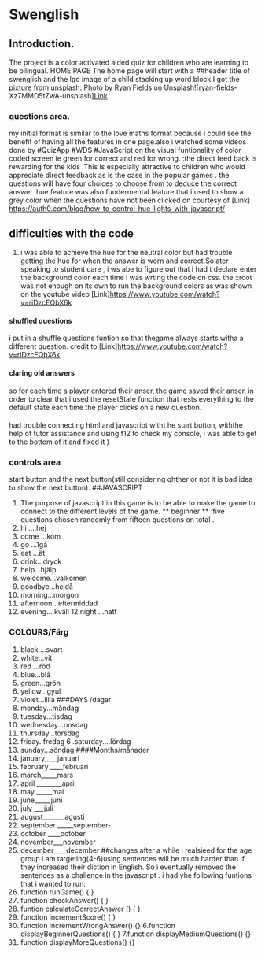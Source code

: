 # Swenglish
## Introduction.
The project  is  a color activated  aided quiz for children who are learning to be bilingual. 
HOME PAGE
The home page  will start with a 
##header 
title of swenglish
and the lgo image of a child stacking up word block,I got the pixture from unsplash:
Photo by Ryan Fields on Unsplash![ryan-fields-Xz7MMD5tZwA-unsplash][Link](https://user-images.githubusercontent.com/83753891/130231263-6183ac84-2b5b-4b4e-bbd7-c5223407a5fe.jpg)
### questions area.
 
 
my initial format is similar to the love maths format because i could see the benefit of having all the features in one page.also i watched some videos done by #QuizApp #WDS #JavaScript on the visual funtionality of color coded screen ie green for correct and red for wrong.
 :the direct feed back is rewarding for the kids .This is especially attractive to children who would appreciate direct feedback as is the case in the popular games .
 the questions will have four choices to choose from  to deduce the correct answer.
 hue feature was also fundermental feature that i used to show a grey color when the questions have not been clicked on courtesy of [Link] https://auth0.com/blog/how-to-control-hue-lights-with-javascript/
 ## difficulties with the code
 1. i was able to achieve the hue for the neutral color but had trouble getting the hue for when the answer is worn and correct.So ater speaking to student care , i ws abe to figure out that i had t declare enter the background color each time i was wrting the code on css. the ::root was not enough on its own to run the background colors as was shown on the youtube video [Link]https://www.youtube.com/watch?v=riDzcEQbX6k
 #### shuffled questions
 i put in a shuffle questions funtion so that thegame always starts witha a different question. credit to [Link]https://www.youtube.com/watch?v=riDzcEQbX6k
 #### claring old answers
 so for each time a player entered their anser, the game saved their anser, in order to clear that i used the resetState function that rests everything to the default state each time the player clicks on a new question.
 ####
 had trouble connecting html and javascript witht he start button, withthe help of tutor assistance and using f12 to check my console, i was able to get to the bottom of it and fixed it )
### controls area
start button and the next button(still considering qhther or not it is bad idea to show the next button).
##JAVASCRIPT
1. The purpose of javascript in this game is to be able to make the game to connect to the different levels of the game.
** beginner **
:five questions chosen randomly from fifteen questions on total .
1. hi ....hej
2. come ...kom
3. go ...1gå
4.  eat ...ät
5. drink...dryck
6. help...hjälp
7. welcome...välkomen 
8. goodbye...hejdå
9. morning...morgon
10. afternoon...eftermiddad
11. evening....kväll
12.night ...natt
### COLOURS/Färg
1. black ...svart
2. white...vit
3. red ...röd
4. blue...blå
5. green...grön 
6. yellow...gyul
7. violet...lilla
###DAYS /dagar
1. monday...måndag
2. tuesday...tisdag
3. wednesday...onsdag
4. thursday...törsdag
5. friday..fredag
6 .saturday....lördag
7. sunday...söndag
####Months/månader 
1. january____januari
2. february ____februari
3. march_____mars
4. april ________april
5. may _____mai
6. june_____juni
7. july ___juli
8.  august_______agusti
9.  september _____september-
10. october ____october
11. november___november
12. december____december
##changes
after a while i realsieed for the age group i am targeting(4-6)using sentences will be much harder than if they increased their diction in English. So i eventually removed the sentences as a challenge 
in  the javascript . i had yhe following funtions that i wanted to run:
1. function runGame() { }
2. function checkAnswer() { }
3. funtion calculateCorrectAnswer () { }
4. function incrementScore() { }
5. function incrementWrongAnswer() {}
 6.function displayBeginnerQuestions() { }
 7.function displayMediumQuestions() {}
 8. function displayMoreQuestions() {}


